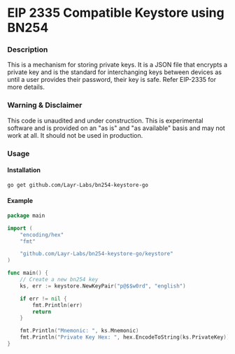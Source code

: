 # EIP 2335 Compatible Keystore using BN254

### Description
This is a mechanism for storing private keys. It is a JSON file that encrypts a private key and is the standard for interchanging keys between devices as until a user provides their password, their key is safe.
Refer EIP-2335 for more details.

### Warning & Disclaimer
This code is unaudited and under construction. This is experimental software and is provided on an "as is" and "as available" basis and may not work at all. It should not be used in production.

### Usage
#### Installation
```bash
go get github.com/Layr-Labs/bn254-keystore-go
```

#### Example

```go
package main

import (
	"encoding/hex"
	"fmt"

	"github.com/Layr-Labs/bn254-keystore-go/keystore"
)

func main() {
	// Create a new bn254 key
	ks, err := keystore.NewKeyPair("p@$$w0rd", "english")

	if err != nil {
		fmt.Println(err)
		return
	}

	fmt.Println("Mnemonic: ", ks.Mnemonic)
	fmt.Println("Private Key Hex: ", hex.EncodeToString(ks.PrivateKey))
}
```